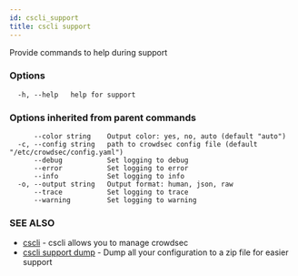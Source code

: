 ```yaml
---
id: cscli_support
title: cscli support
---
```

Provide commands to help during support

### Options

```
  -h, --help   help for support
```

### Options inherited from parent commands

```
      --color string    Output color: yes, no, auto (default "auto")
  -c, --config string   path to crowdsec config file (default "/etc/crowdsec/config.yaml")
      --debug           Set logging to debug
      --error           Set logging to error
      --info            Set logging to info
  -o, --output string   Output format: human, json, raw
      --trace           Set logging to trace
      --warning         Set logging to warning
```

### SEE ALSO

* [cscli](/cscli/cscli.md)	 - cscli allows you to manage crowdsec
* [cscli support dump](/cscli/cscli_support_dump.md)	 - Dump all your configuration to a zip file for easier support

